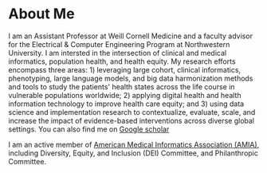 # About Me

 I am an Assistant Professor at Weill Cornell Medicine and a faculty advisor for the Electrical & Computer Engineering Program at Northwestern University. I am intersted in the intersection of clinical and medical informatics, population health, and health equity. My research efforts encompass three areas: 1) leveraging large cohort, clinical informatics, phenotyping, large language models, and big data harmonization methods and tools to study the patients' health states across the life course in vulnerable populations worldwide; 2) applying digital health and health information technology to improve health care equity; and 3) using data science and implementation research to contextualize, evaluate, scale, and increase the impact of evidence-based interventions across diverse global settings. You can also find me on <a href='https://scholar.google.com/citations?user=v8dQVvIAAAAJ&hl=en&oi=ao'>Google scholar</a>

I am an active member of <a href='https://amia.org/membership/jiancheng-ye-phd'>American Medical Informatics Association (AMIA)</a>, including Diversity, Equity, and Inclusion (DEI) Committee, and Philanthropic Committee.